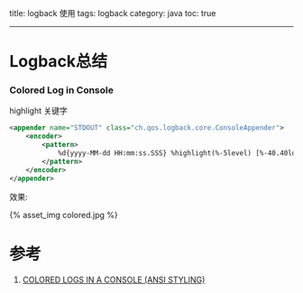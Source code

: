 title: logback 使用
tags: logback
category: java
toc: true

---

# Logback总结

### Colored Log in Console

highlight 关键字

```xml
<appender name="STDOUT" class="ch.qos.logback.core.ConsoleAppender">
    <encoder>
        <pattern>
            %d{yyyy-MM-dd HH:mm:ss.SSS} %highlight(%-5level) [%-40.40logger{10}] - %msg%n
        </pattern>
    </encoder>
</appender>
```
效果:

{%  asset_img   colored.jpg  %}




# 参考
1. [COLORED LOGS IN A CONSOLE (ANSI STYLING)](http://blog.codeleak.pl/2014/02/colored-logs-in-console-ansi-styling.html)

